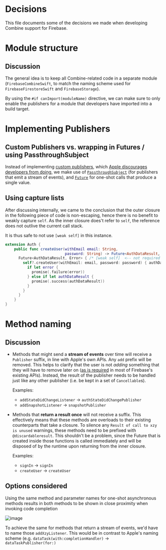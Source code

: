 # Decisions

This file documents some of the decisions we made when developing Combine support for Firebase.

# Module structure

## Discussion
The general idea is to keep all Combine-related code in a separate module (`FirebaseCombineSwift`, to match the naming scheme used for `FirebaseFirestoreSwift` and `FirebaseStorage`).

By using the `#if canImport(moduleName)` directive, we can make sure to only enable the publishers for a module that developers have imported into a build target.


# Implementing Publishers

## Custom Publishers vs. wrapping in Futures / using PassthroughSubject

Instead of implementing [custom  publishers](https://thoughtbot.com/blog/lets-build-a-custom-publisher-in-combine), which [Apple discourages developers from doing](https://developer.apple.com/documentation/combine/publisher), we make use of [`PassthroughSubject`](https://developer.apple.com/documentation/combine/passthroughsubject) (for publishers that emit a stream of events), and [`Future`](https://developer.apple.com/documentation/combine/future) for one-shot calls that produce a single value.

## Using capture lists

After discussing internally, we came to the conclusion that the outer closure in the following piece of code is non-escaping, hence there is no benefit to weakly capture `self`. As the inner closure does't refer to `self`, the reference does not outlive the current call stack.

It is thus safe to not use `[weak self]` in this instance.

```swift
extension Auth {
    public func createUser(withEmail email: String,
                           password: String) -> Future<AuthDataResult, Error> {
      Future<AuthDataResult, Error> { /* [weak self]  <-- not required */ promise in
        self?.createUser(withEmail: email, password: password) { authDataResult, error in
          if let error {
            promise(.failure(error))
          } else if let authDataResult {
            promise(.success(authDataResult))
          }
        }
      }
    }
}
```

# Method naming

## Discussion
* Methods that might send a **stream of events** over time will receive a `Publisher` suffix, in line with Apple's own APIs. Any `add` prefix will be removed. This helps to clarify that the user is not _adding_ something that they will have to remove later on ([as is required](https://firebase.google.com/docs/auth/ios/start#listen_for_authentication_state) in most of Firebase's existing APIs). Instead, the result of the publisher needs to be handled just like any other publisher (i.e. be kept in a set of `Cancellable`s).

    Examples:
    * `addStateDidChangeListener` -> `authStateDidChangePublisher`
    * `addSnapshotListener` -> `snapshotPublisher`

* Methods that **return a result once** will not receive a suffix. This effectively means that these methods are overloads to their existing counterparts that take a closure. To silence any `Result of call to xzy is unused` warnings, these methods need to be prefixed with `@discardableresult`. This shouldn't be a problem, since the Future that is created inside those functions is called immediately and will be disposed of by the runtime upon returning from the inner closure.

    Examples:
    * `signIn` -> `signIn`
    * `createUser` -> `createUser`

## Options considered
Using the same method and parameter names for one-shot asynchronous methods results in both methods to be shown in close proximity when invoking code completion

![image](https://user-images.githubusercontent.com/232107/99672274-76f05680-2a73-11eb-880a-3563f293de7d.png)

To achieve the same for methods that return a stream of events, we'd have to name those `addXzyListener`. This would be in contrast to Apple's naming scheme (e.g. `dataTask(with:completionHandler)` -> `dataTaskPublisher(for:)`
